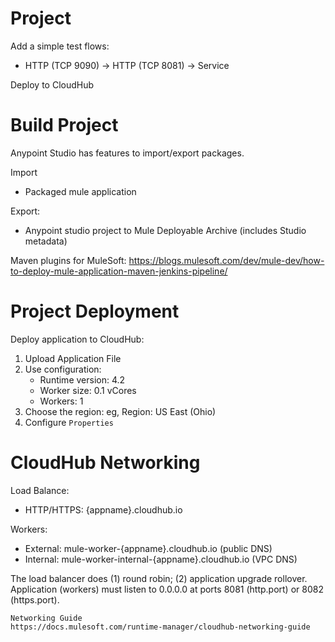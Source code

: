# Project

Add a simple test flows:
- HTTP (TCP 9090) -> HTTP (TCP 8081) -> Service

Deploy to CloudHub

# Build Project #

Anypoint Studio has features to import/export packages.

Import
- Packaged mule application

Export:
- Anypoint studio project to Mule Deployable Archive (includes Studio metadata)

Maven plugins for MuleSoft:
https://blogs.mulesoft.com/dev/mule-dev/how-to-deploy-mule-application-maven-jenkins-pipeline/


# Project Deployment #

Deploy application to CloudHub:

1. Upload Application File
2. Use configuration:
   - Runtime version: 4.2
   - Worker size: 0.1 vCores
   - Workers: 1
3. Choose the region: eg, Region: US East (Ohio)
4. Configure `Properties`


# CloudHub Networking #

Load Balance:
* HTTP/HTTPS: {appname}.cloudhub.io

Workers:
* External: mule-worker-{appname}.cloudhub.io (public DNS)
* Internal: mule-worker-internal-{appname}.cloudhub.io (VPC DNS)

The load balancer does (1) round robin; (2) application upgrade rollover.
Application (workers) must listen to 0.0.0.0 at ports 8081 (http.port) or 8082 (https.port).

    Networking Guide
    https://docs.mulesoft.com/runtime-manager/cloudhub-networking-guide

